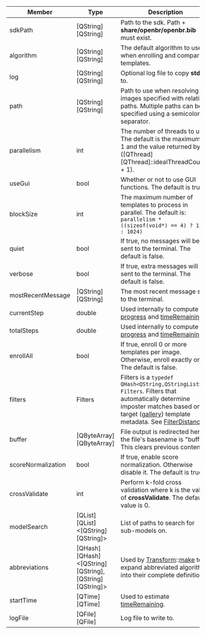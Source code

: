 Member | Type | Description
--- | --- | ---
<a class="table-anchor" id=sdkpath></a>sdkPath | [QString][QString] | Path to the sdk. Path + **share/openbr/openbr.bib** must exist.
<a class="table-anchor" id=algorithm></a>algorithm | [QString][QString] | The default algorithm to use when enrolling and comparing templates.
<a class="table-anchor" id=log></a>log | [QString][QString] | Optional log file to copy **stderr** to.
<a class="table-anchor" id=path></a>path | [QString][QString] | Path to use when resolving images specified with relative paths. Multiple paths can be specified using a semicolon separator.
<a class="table-anchor" id=parallelism></a>parallelism | int | The number of threads to use. The default is the maximum of 1 and the value returned by ([QThread][QThread]::idealThreadCount() + 1).
<a class="table-anchor" id=usegui></a>useGui | bool | Whether or not to use GUI functions. The default is true.
<a class="table-anchor" id=blocksize></a>blockSize | int | The maximum number of templates to process in parallel. The default is: ```parallelism * ((sizeof(void*) == 4) ? 128 : 1024)```
<a class="table-anchor" id=quiet></a>quiet | bool | If true, no messages will be sent to the terminal. The default is false.
<a class="table-anchor" id=verbose></a>verbose | bool | If true, extra messages will be sent to the terminal. The default is false.
<a class="table-anchor" id=mostrecentmessage></a>mostRecentMessage | [QString][QString] | The most recent message sent to the terminal.
<a class="table-anchor" id=currentstep></a>currentStep | double | Used internally to compute [progress](functions.md#progress) and [timeRemaining](functions.md#timeremaining).
<a class="table-anchor" id=totalsteps></a>totalSteps | double | Used internally to compute [progress](functions.md#progress) and [timeRemaining](functions.md#timeremaining).
<a class="table-anchor" id=enrollall></a>enrollAll | bool | If true, enroll 0 or more templates per image. Otherwise, enroll exactly one. The default is false.
<a class="table-anchor" id=filters></a>filters | Filters | Filters is a ```typedef QHash<QString,QStringList> Filters```. Filters that automatically determine imposter matches based on target ([gallery](../gallery/gallery.md)) template metadata. See [FilterDistance](../../plugins/distance.md#filterdistance).
<a class="table-anchor" id=buffer></a>buffer | [QByteArray][QByteArray] | File output is redirected here if the file's basename is "buffer". This clears previous contents.
<a class="table-anchor" id=scorenormalization></a>scoreNormalization | bool | If true, enable score normalization. Otherwise disable it. The default is true.
<a class="table-anchor" id=crossvalidate></a>crossValidate | int | Perform k-fold cross validation where k is the value of **crossValidate**. The default value is 0.
<a class="table-anchor" id=modelsearch></a>modelSearch | [QList][QList]&lt;[QString][QString]&gt; | List of paths to search for sub-models on.
<a class="table-anchor" id=abbreviations></a>abbreviations | [QHash][QHash]&lt;[QString][QString], [QString][QString]&gt; | Used by [Transform](../transform/transform.md)::[make](../transform/statics.md#make) to expand abbreviated algorithms into their complete definitions.
<a class="table-anchor" id=starttime></a>startTime | [QTime][QTime] | Used to estimate [timeRemaining](functions.md#timeremaining).
<a class="table-anchor" id=logfile></a>logFile | [QFile][QFile] | Log file to write to.
